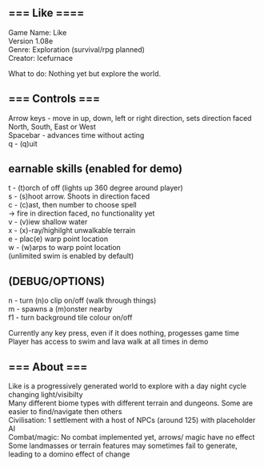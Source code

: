 ## === Like ==== ##  

Game Name: Like  
Version 1.08e  
Genre: Exploration (survival/rpg planned)  
Creator: Icefurnace  

What to do: Nothing yet but explore the world.

## === Controls === ###  
Arrow keys  - move in up, down, left or right direction, sets direction faced North, South, East or West  
Spacebar    - advances time without acting  
q           - (q)uit  

## earnable skills (enabled for demo)  
t  - (t)orch of off (lights up 360 degree around player)  
s  - (s)hoot arrow. Shoots in direction faced  
c  - (c)ast, then number to choose spell  
   -> fire in direction faced, no functionality yet  
v  - (v)iew shallow water  
x  - (x)-ray/highilght unwalkable terrain  
e  - plac(e) warp point location  
w  - (w)arps to warp point location  
(unlimited swim is enabled by default)  
## (DEBUG/OPTIONS)  
n   - turn (n)o clip on/off (walk through things)  
m   - spawns a (m)onster nearby  
f1  - turn background tile colour on/off  
  
Currently any key press, even if it does nothing, progesses game time  
Player has access to swim and lava walk at all times in demo

## === About === ##  
Like is a progressively generated world to explore with a day night cycle changing light/visibilty  
Many different biome types with different terrain and dungeons. Some are easier to find/navigate then others  
Civilisation: 1 settlement with a host of NPCs (around 125) with placeholder AI  
Combat/magic: No combat implemented yet, arrows/ magic have no effect
Some landmasses or terrain features may sometimes fail to generate, leading to a domino effect of change  